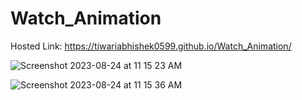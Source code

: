# Watch_Animation

Hosted Link: https://tiwariabhishek0599.github.io/Watch_Animation/

![Screenshot 2023-08-24 at 11 15 23 AM](https://github.com/tiwariabhishek0599/Watch_Animation/assets/118967913/b1e512b7-c70e-49ad-9673-a92964d88096)

![Screenshot 2023-08-24 at 11 15 36 AM](https://github.com/tiwariabhishek0599/Watch_Animation/assets/118967913/1b49ebd8-e417-4c05-a58f-ba07c5741023)
